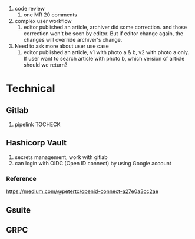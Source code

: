 1.  code review
    1.  one MR 20 comments
2.  complex user workflow
    1.  editor published an article, archiver did some correction. and those correction won't be seen by editor. But if editor change again, the changes will override archiver's change.
3.  Need to ask more about user use case
    1.  editor published an article, v1 with photo a & b, v2 with photo a only. If user want to search article with photo b, which version of article should we return?

# Technical
## Gitlab
1.  pipelink TOCHECK

## Hashicorp Vault
1.  secrets management, work with gitlab
2.  can login with OIDC (Open ID connect) by using Google account

### Reference
https://medium.com/@petertc/openid-connect-a27e0a3cc2ae
## Gsuite

## GRPC
